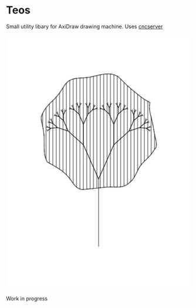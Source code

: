 # Teos

Small utility libary for AxiDraw drawing machine. Uses [cncserver](https://github.com/techninja/cncserver)

![Example](https://raw.githubusercontent.com/aleksimyllyoja/teos/master/example.png "Example")

Work in progress

